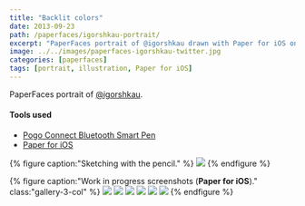 ```yaml
---
title: "Backlit colors"
date: 2013-09-23
path: /paperfaces/igorshkau-portrait/
excerpt: "PaperFaces portrait of @igorshkau drawn with Paper for iOS on an iPad."
image: ../../images/paperfaces-igorshkau-twitter.jpg
categories: [paperfaces]
tags: [portrait, illustration, Paper for iOS]
---
```


PaperFaces portrait of <a href="https://twitter.com/igorshkau">@igorshkau</a>.

#### Tools used

- [Pogo Connect Bluetooth Smart Pen](https://www.amazon.com/gp/product/B009K448L4/ref=as_li_ss_tl?ie=UTF8&camp=1789&creative=390957&creativeASIN=B009K448L4&linkCode=as2&tag=mademist-20)
- [Paper for iOS](https://paper.bywetransfer.com/)

{% figure caption:"Sketching with the pencil." %}
[![](../../images/paperfaces-igorshkau-process-1-750.jpg)](../../images/paperfaces-igorshkau-process-1-lg.jpg)
{% endfigure %}

{% figure caption:"Work in progress screenshots (**Paper for iOS**)." class:"gallery-3-col" %}
[![](../../images/paperfaces-igorshkau-process-2-600.jpg)](../../images/paperfaces-igorshkau-process-2-lg.jpg)
[![](../../images/paperfaces-igorshkau-process-3-600.jpg)](../../images/paperfaces-igorshkau-process-3-lg.jpg)
[![](../../images/paperfaces-igorshkau-process-4-600.jpg)](../../images/paperfaces-igorshkau-process-4-lg.jpg)
[![](../../images/paperfaces-igorshkau-process-5-600.jpg)](../../images/paperfaces-igorshkau-process-5-lg.jpg)
[![](../../images/paperfaces-igorshkau-process-6-600.jpg)](../../images/paperfaces-igorshkau-process-6-lg.jpg)
[![](../../images/paperfaces-igorshkau-process-7-600.jpg)](../../images/paperfaces-igorshkau-process-7-lg.jpg)
{% endfigure %}

